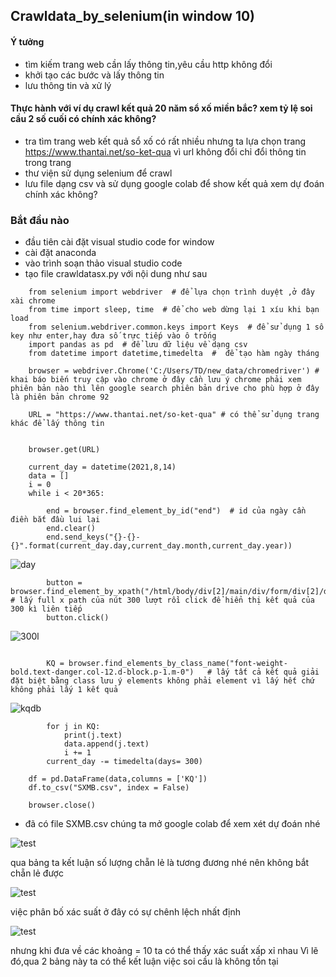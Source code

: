 ## Crawldata_by_selenium(in window 10)

#### Ý tưởng
- tìm kiếm trang web cần lấy thông tin,yêu cầu http không đổi
- khởi tạo các bước và lấy thông tin
- lưu thông tin và xử lý
#### Thực hành với ví dụ crawl kết quả 20 năm sổ xố miền bắc? xem tỷ lệ soi cầu 2 số cuối có chính xác không?
- tra tìm trang web kết quả sổ xố có rất nhiều nhưng ta lựa chọn trang https://www.thantai.net/so-ket-qua vì url không đổi chỉ đổi thông tin trong trang
- thư viện sử dụng selenium để crawl
- lưu file dạng csv và sử dụng google colab để show kết quả xem dự đoán chính xác không?

### Bắt đầu nào

* đầu tiên cài đặt visual studio code for window
* cài đặt anaconda
* vào trình soạn thảo visual studio code 
* tạo file crawldatasx.py với nội dung như sau


```
    from selenium import webdriver  # để lựa chọn trình duyệt ,ở đây xài chrome
    from time import sleep, time  # để cho web dừng lại 1 xíu khi bạn load
    from selenium.webdriver.common.keys import Keys  # để sử dụng 1 số key như enter,hay đưa số trực tiếp vào ô trống
    import pandas as pd  # để lưu dữ liệu về dạng csv
    from datetime import datetime,timedelta  #  để tạo hàm ngày tháng
    
    browser = webdriver.Chrome('C:/Users/TD/new_data/chromedriver') # khai báo biến truy cập vào chrome ở đây cần lưu ý chrome phải xem phiên bản nào thì lên google search phiên bản drive cho phù hợp ở đây là phiên bản chrome 92
    
    URL = "https://www.thantai.net/so-ket-qua" # có thể sử dụng trang khác để lấy thông tin


    browser.get(URL)

    current_day = datetime(2021,8,14)
    data = []
    i = 0
    while i < 20*365:
        
        end = browser.find_element_by_id("end")  # id của ngày cần điền bắt đầu lui lại 
        end.clear()
        end.send_keys("{}-{}-{}".format(current_day.day,current_day.month,current_day.year))
```
![day](https://user-images.githubusercontent.com/61773507/129463765-3d1ac59b-a92a-408a-a1c7-f7c6e6aed714.jpg)
```
        button = browser.find_element_by_xpath("/html/body/div[2]/main/div/form/div[2]/div/button[9]") # lấy full x path của nút 300 lượt rồi click để hiển thị kết quả của 300 kì liên tiếp
        button.click()
```

![300l](https://user-images.githubusercontent.com/61773507/129463972-fc8ce20c-e622-472c-b5bd-7829ed8e39ec.jpg)


```

        KQ = browser.find_elements_by_class_name("font-weight-bold.text-danger.col-12.d-block.p-1.m-0")   # lấy tất cả kết quả giải đặt biệt bằng class lưu ý elements không phải element vì lấy hết chứ không phải lấy 1 kết quả
```
![kqdb](https://user-images.githubusercontent.com/61773507/129463936-cbd6a45e-c056-470a-a1fd-514c18d8f883.jpg)

```
        for j in KQ:
            print(j.text)
            data.append(j.text)
            i += 1
        current_day -= timedelta(days= 300)

    df = pd.DataFrame(data,columns = ['KQ'])
    df.to_csv("SXMB.csv", index = False)

    browser.close()
```

* đã có file SXMB.csv chúng ta mở google colab để xem xét dự đoán nhé

![test](https://user-images.githubusercontent.com/61773507/129464449-eac324f2-57ff-4099-a395-42e224366f58.jpg)

qua bảng ta kết luận số lượng chẵn lẻ là tương đương nhé nên không bắt chẵn lẻ được

![test](https://user-images.githubusercontent.com/61773507/129464490-c9a1ab69-6b89-454b-859f-d5341b46d9be.jpg)

việc phân bố xác suất ở đây có sự chênh lệch nhất định

![test](https://user-images.githubusercontent.com/61773507/129464550-525cad73-baf7-464d-badf-d8872c37cf76.jpg)

nhưng khi đưa về các khoảng = 10 ta có thể thấy xác suất xấp xỉ nhau 
Vì lẽ đó,qua 2 bảng này ta có thể kết luận việc soi cầu là không tồn tại
